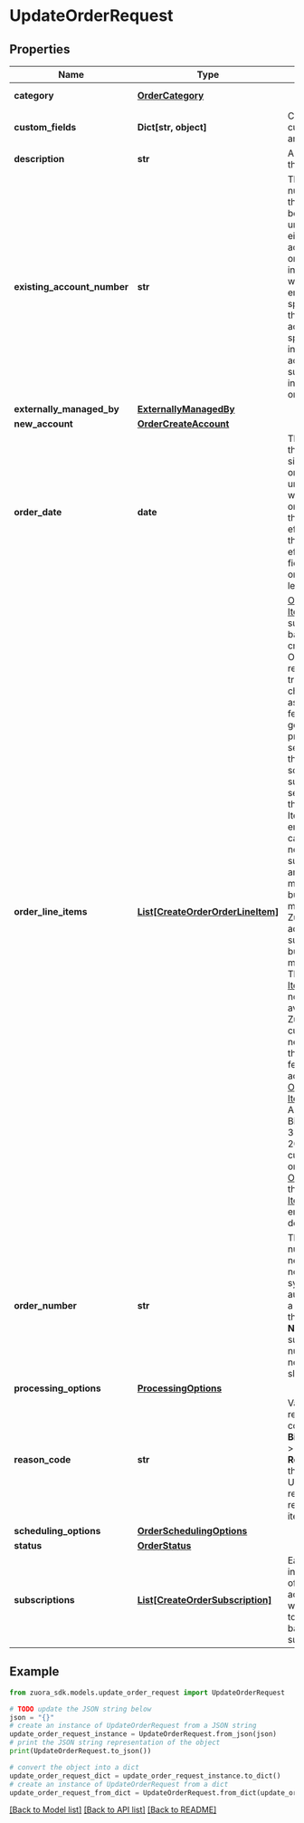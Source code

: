 # UpdateOrderRequest


## Properties

Name | Type | Description | Notes
------------ | ------------- | ------------- | -------------
**category** | [**OrderCategory**](OrderCategory.md) |  | [optional] [default to OrderCategory.NEWSALES]
**custom_fields** | **Dict[str, object]** | Container for custom fields of an Order object.  | [optional] 
**description** | **str** | A description of the order. | [optional] 
**existing_account_number** | **str** | The account number that this order will be created under. It can be either the accountNumber or the account info provided. It will return an error if both are specified. Note that this actually specifies the invoice owner account of the subscriptions included in this order.  | [optional] 
**externally_managed_by** | [**ExternallyManagedBy**](ExternallyManagedBy.md) |  | [optional] 
**new_account** | [**OrderCreateAccount**](OrderCreateAccount.md) |  | [optional] 
**order_date** | **date** | The date when the order is signed. All the order actions under this order will use this order date as the contract effective date if the contract effective date field is skipped or its value is left as null. | 
**order_line_items** | [**List[CreateOrderOrderLineItem]**](CreateOrderOrderLineItem.md) | [Order Line Items](https://knowledgecenter.zuora.com/Billing/Subscriptions/Orders/Order_Line_Items/AA_Overview_of_Order_Line_Items) are non subscription based items created by an Order, representing transactional charges such as one-time fees, physical goods, or professional service charges that are not sold as subscription services.   With the Order Line Items feature enabled, you can now launch non-subscription and unified monetization business models in Zuora, in addition to subscription business models.  **Note:** The [Order Line Items](https://knowledgecenter.zuora.com/Billing/Subscriptions/Orders/Order_Line_Items/AA_Overview_of_Order_Line_Items) feature is now generally available to all Zuora customers. You need to enable the [Orders](https://knowledgecenter.zuora.com/BC_Subscription_Management/Orders/AA_Overview_of_Orders#Orders) feature to access the [Order Line Items](https://knowledgecenter.zuora.com/Billing/Subscriptions/Orders/Order_Line_Items/AA_Overview_of_Order_Line_Items) feature. As of Zuora Billing Release 313 (November 2021), new customers who onboard on [Orders](https://knowledgecenter.zuora.com/Billing/Subscriptions/Orders/AA_Overview_of_Orders) will have the [Order Line Items](https://knowledgecenter.zuora.com/Billing/Subscriptions/Orders/Order_Line_Items) feature enabled by default.          | [optional] 
**order_number** | **str** | The order number of the new order. If not provided, system will auto-generate a number for this order.    **Note:** Make sure the order number does not contain a slash.   | [optional] 
**processing_options** | [**ProcessingOptions**](ProcessingOptions.md) |  | [optional] 
**reason_code** | **str** | Values of reason code configured in **Billing Settings** &gt; **Configure Reason Codes** through Zuora UI. Indicates the reason when a return order line item occurs.  | [optional] 
**scheduling_options** | [**OrderSchedulingOptions**](OrderSchedulingOptions.md) |  | [optional] 
**status** | [**OrderStatus**](OrderStatus.md) |  | [optional] 
**subscriptions** | [**List[CreateOrderSubscription]**](CreateOrderSubscription.md) | Each item includes a set of order actions, which will be applied to the same base subscription. | [optional] 

## Example

```python
from zuora_sdk.models.update_order_request import UpdateOrderRequest

# TODO update the JSON string below
json = "{}"
# create an instance of UpdateOrderRequest from a JSON string
update_order_request_instance = UpdateOrderRequest.from_json(json)
# print the JSON string representation of the object
print(UpdateOrderRequest.to_json())

# convert the object into a dict
update_order_request_dict = update_order_request_instance.to_dict()
# create an instance of UpdateOrderRequest from a dict
update_order_request_from_dict = UpdateOrderRequest.from_dict(update_order_request_dict)
```
[[Back to Model list]](../README.md#documentation-for-models) [[Back to API list]](../README.md#documentation-for-api-endpoints) [[Back to README]](../README.md)


